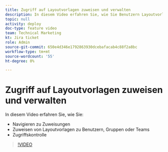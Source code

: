 ```yaml
---
title: Zugriff auf Layoutvorlagen zuweisen und verwalten
description: In diesem Video erfahren Sie, wie Sie Benutzern Layoutvorlagen zuweisen und steuern können, wer den Zugriff verwalten kann.
topic: null
activity: deploy
doc-type: feature video
team: Technical Marketing
kt: Jira ticket
role: Admin
source-git-commit: 650e4d346e1792863930dcebafacab4c88f2a8bc
workflow-type: tm+mt
source-wordcount: '55'
ht-degree: 0%

---
```


# Zugriff auf Layoutvorlagen zuweisen und verwalten

In diesem Video erfahren Sie, wie Sie:

* Navigieren zu Zuweisungen
* Zuweisen von Layoutvorlagen zu Benutzern, Gruppen oder Teams
* Zugriffskontrolle

>[!VIDEO](https://video.tv.adobe.com/v/335080/?quality=12&learn=on)
